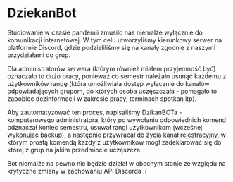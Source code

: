 # DziekanBot

Studiowanie w czasie pandemii zmusiło nas niemalże wyłącznie do komunikacji internetowej.
W tym celu utworzyliśmy kierunkowy serwer na platformie Discord, gdzie podzieliliśmy się na kanały zgodnie z naszymi przydziałami do grup.

Dla administratorów serwera (którym również miałem przyjemność być) oznaczało to dużo pracy, ponieważ co semestr należało usunąć każdemu z użytkowników rangę
(która umożliwiała dostęp wyłącznie do kanałów odpowiadających grupom, do których osoba uczęszczała - pomagało to zapobiec dezinformacji w zakresie pracy, terminach spotkań itp).

Aby zautomatyzować ten proces, napisaliśmy DzikanBOTa - komputerowego administratora, który po wywołaniu odpowiednich komend odznaczał koniec semestru, usuwał rangi użytkownikom (wcześnej wykonując backup),
a następnie przywracał do życia kanał rejestracyjny, w którym prostą komendą każdy z użytkowników mógł zadeklarować się do której z grup na jakim przedmiocie uczęszcza.

Bot niemalże na pewno nie będzie działał w obecnym stanie ze względu na krytyczne zmiany w zachowaniu API Discorda :(
